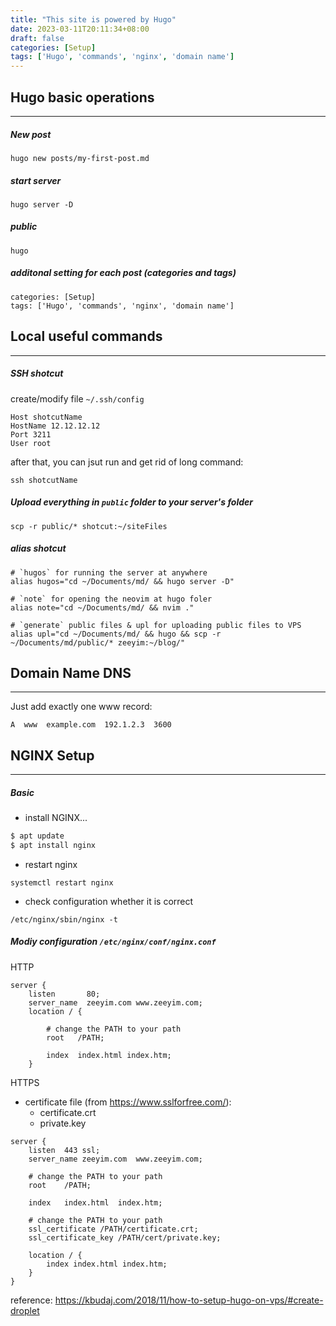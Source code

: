 ```yaml
---
title: "This site is powered by Hugo"
date: 2023-03-11T20:11:34+08:00
draft: false
categories: [Setup]
tags: ['Hugo', 'commands', 'nginx', 'domain name']
---
```


## Hugo basic operations
------------------------
##### New post
```
hugo new posts/my-first-post.md
```

##### start server
```
hugo server -D
```

##### public
```
hugo
```

##### additonal setting for each post (categories and tags)
```
categories: [Setup]
tags: ['Hugo', 'commands', 'nginx', 'domain name']
```

## Local useful commands
-----------------------
##### SSH shotcut
create/modify file `~/.ssh/config`
```config
Host shotcutName
HostName 12.12.12.12
Port 3211
User root
```
after that, you can jsut run and get rid of long command:
```
ssh shotcutName
```

##### Upload everything in `public` folder to your server's folder
```
scp -r public/* shotcut:~/siteFiles
```

##### alias shotcut
```
# `hugos` for running the server at anywhere
alias hugos="cd ~/Documents/md/ && hugo server -D"

# `note` for opening the neovim at hugo foler
alias note="cd ~/Documents/md/ && nvim ."

# `generate` public files & upl for uploading public files to VPS
alias upl="cd ~/Documents/md/ && hugo && scp -r ~/Documents/md/public/* zeeyim:~/blog/"
```

## Domain Name DNS
--------------------
Just add exactly one www record:
```
A  www  example.com  192.1.2.3  3600
```

## NGINX Setup
----------------
##### Basic
- install NGINX...
```bash
$ apt update
$ apt install nginx
```
- restart nginx
```
systemctl restart nginx
``` 
- check configuration whether it is correct
```
/etc/nginx/sbin/nginx -t
```
##### Modiy configuration `/etc/nginx/conf/nginx.conf`
HTTP
```
server {
    listen       80;
    server_name  zeeyim.com www.zeeyim.com;
    location / {

        # change the PATH to your path
        root   /PATH;

        index  index.html index.htm;
    }
```
HTTPS
- certificate file (from https://www.sslforfree.com/):
    - certificate.crt
    - private.key
```
server {
    listen  443 ssl;
    server_name zeeyim.com  www.zeeyim.com;

    # change the PATH to your path
    root    /PATH; 

    index   index.html  index.htm;

    # change the PATH to your path
    ssl_certificate /PATH/certificate.crt;
    ssl_certificate_key /PATH/cert/private.key;

    location / {
        index index.html index.htm;
    }
}
```

reference:
https://kbudaj.com/2018/11/how-to-setup-hugo-on-vps/#create-droplet



